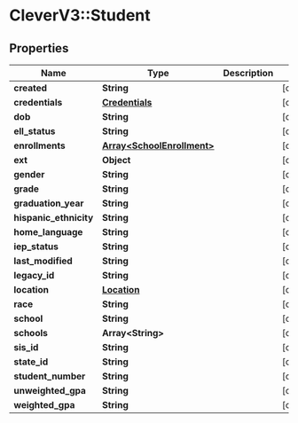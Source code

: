 # CleverV3::Student

## Properties
Name | Type | Description | Notes
------------ | ------------- | ------------- | -------------
**created** | **String** |  | [optional] 
**credentials** | [**Credentials**](Credentials.md) |  | [optional] 
**dob** | **String** |  | [optional] 
**ell_status** | **String** |  | [optional] 
**enrollments** | [**Array&lt;SchoolEnrollment&gt;**](SchoolEnrollment.md) |  | [optional] 
**ext** | **Object** |  | [optional] 
**gender** | **String** |  | [optional] 
**grade** | **String** |  | [optional] 
**graduation_year** | **String** |  | [optional] 
**hispanic_ethnicity** | **String** |  | [optional] 
**home_language** | **String** |  | [optional] 
**iep_status** | **String** |  | [optional] 
**last_modified** | **String** |  | [optional] 
**legacy_id** | **String** |  | [optional] 
**location** | [**Location**](Location.md) |  | [optional] 
**race** | **String** |  | [optional] 
**school** | **String** |  | [optional] 
**schools** | **Array&lt;String&gt;** |  | [optional] 
**sis_id** | **String** |  | [optional] 
**state_id** | **String** |  | [optional] 
**student_number** | **String** |  | [optional] 
**unweighted_gpa** | **String** |  | [optional] 
**weighted_gpa** | **String** |  | [optional] 


